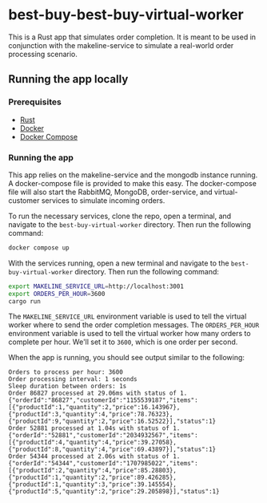 # best-buy-best-buy-virtual-worker

This is a Rust app that simulates order completion. It is meant to be used in conjunction with the makeline-service to simulate a real-world order processing scenario.

## Running the app locally

### Prerequisites

- [Rust](https://www.rust-lang.org/tools/install)
- [Docker](https://docs.docker.com/get-docker/)
- [Docker Compose](https://docs.docker.com/compose/install/)

### Running the app

This app relies on the makeline-service and the mongodb instance running. A docker-compose file is provided to make this easy. The docker-compose file will also start the RabbitMQ, MongoDB, order-service, and virtual-customer services to simulate incoming orders. 

To run the necessary services, clone the repo, open a terminal, and navigate to the `best-buy-virtual-worker` directory. Then run the following command:

```bash
docker compose up
```

With the services running, open a new terminal and navigate to the `best-buy-virtual-worker` directory. Then run the following command:

```bash
export MAKELINE_SERVICE_URL=http://localhost:3001
export ORDERS_PER_HOUR=3600
cargo run
```

The `MAKELINE_SERVICE_URL` environment variable is used to tell the virtual worker where to send the order completion messages. The `ORDERS_PER_HOUR` environment variable is used to tell the virtual worker how many orders to complete per hour. We'll set it to `3600`, which is one order per second.

When the app is running, you should see output similar to the following:

```text
Orders to process per hour: 3600
Order processing interval: 1 seconds
Sleep duration between orders: 1s
Order 86827 processed at 29.06ms with status of 1. {"orderId":"86827","customerId":"1155539187","items":[{"productId":1,"quantity":2,"price":16.143967},{"productId":3,"quantity":4,"price":78.76323},{"productId":9,"quantity":2,"price":16.52522}],"status":1}
Order 52881 processed at 1.04s with status of 1. {"orderId":"52881","customerId":"2034932567","items":[{"productId":4,"quantity":4,"price":39.27058},{"productId":8,"quantity":4,"price":69.43897}],"status":1}
Order 54344 processed at 2.06s with status of 1. {"orderId":"54344","customerId":"1707985022","items":[{"productId":2,"quantity":4,"price":85.28803},{"productId":1,"quantity":2,"price":89.426285},{"productId":1,"quantity":3,"price":39.145554},{"productId":5,"quantity":2,"price":29.205898}],"status":1}
```